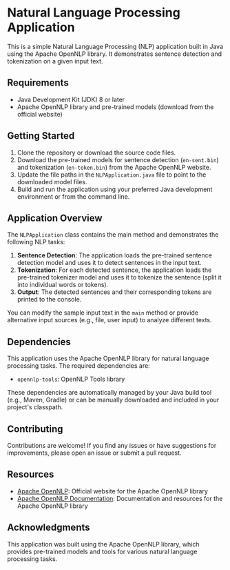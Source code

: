 # Natural Language Processing Application

This is a simple Natural Language Processing (NLP) application built in Java using the Apache OpenNLP library. It demonstrates sentence detection and tokenization on a given input text.

## Requirements

- Java Development Kit (JDK) 8 or later
- Apache OpenNLP library and pre-trained models (download from the official website)

## Getting Started

1. Clone the repository or download the source code files.
2. Download the pre-trained models for sentence detection (`en-sent.bin`) and tokenization (`en-token.bin`) from the Apache OpenNLP website.
3. Update the file paths in the `NLPApplication.java` file to point to the downloaded model files.
4. Build and run the application using your preferred Java development environment or from the command line.

## Application Overview

The `NLPApplication` class contains the main method and demonstrates the following NLP tasks:

1. **Sentence Detection**: The application loads the pre-trained sentence detection model and uses it to detect sentences in the input text.
2. **Tokenization**: For each detected sentence, the application loads the pre-trained tokenizer model and uses it to tokenize the sentence (split it into individual words or tokens).
3. **Output**: The detected sentences and their corresponding tokens are printed to the console.

You can modify the sample input text in the `main` method or provide alternative input sources (e.g., file, user input) to analyze different texts.

## Dependencies

This application uses the Apache OpenNLP library for natural language processing tasks. The required dependencies are:

- `opennlp-tools`: OpenNLP Tools library

These dependencies are automatically managed by your Java build tool (e.g., Maven, Gradle) or can be manually downloaded and included in your project's classpath.

## Contributing

Contributions are welcome! If you find any issues or have suggestions for improvements, please open an issue or submit a pull request.

## Resources

- [Apache OpenNLP](https://opennlp.apache.org/): Official website for the Apache OpenNLP library
- [Apache OpenNLP Documentation](https://opennlp.apache.org/docs/index.html): Documentation and resources for the Apache OpenNLP library

## Acknowledgments

This application was built using the Apache OpenNLP library, which provides pre-trained models and tools for various natural language processing tasks.
